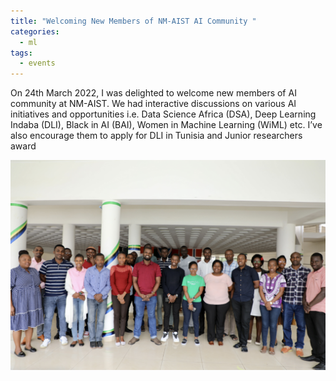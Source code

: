 ```yaml
---
title: "Welcoming New Members of NM-AIST AI Community "
categories:
  - ml
tags:
  - events
---
```

On 24th March 2022, I was delighted to welcome new members of AI community at NM-AIST. We had interactive discussions on various AI initiatives and opportunities i.e. Data Science Africa (DSA), Deep Learning Indaba (DLI), Black in AI (BAI), Women in Machine Learning (WiML) etc. I’ve also encourage them to apply for DLI in Tunisia and Junior researchers award

<img src="/assets/images/welcomeAI.jpg" class="align-center" alt=""> 

